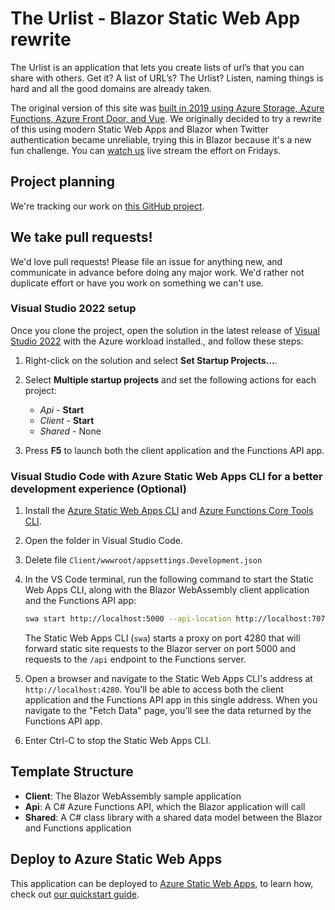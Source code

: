 # The Urlist - Blazor Static Web App rewrite

The Urlist is an application that lets you create lists of url’s that you can share with others. Get it? A list of URL’s? The Urlist? Listen, naming things is hard and all the good domains are already taken.

The original version of this site was [built in 2019 using Azure Storage, Azure Functions, Azure Front Door, and Vue](https://dev.to/azure/the-urlist-an-application-study-in-serverless-and-azure-2jk1). We originally decided to try a rewrite of this using modern Static Web Apps and Blazor when Twitter authentication became unreliable, trying this in Blazor because it's a new fun challenge. You can [watch us](https://aka.ms/burke-learns-blazor) live stream the effort on Fridays.

## Project planning

We're tracking our work on [this GitHub project](https://github.com/orgs/the-urlist/projects/2).

## We take pull requests!

We'd love pull requests! Please file an issue for anything new, and communicate in advance before doing any major work. We'd rather not duplicate effort or have you work on something we can't use.

### Visual Studio 2022 setup

Once you clone the project, open the solution in the latest release of [Visual Studio 2022](https://visualstudio.microsoft.com/vs/) with the Azure workload installed., and follow these steps:

1. Right-click on the solution and select **Set Startup Projects...**.

1. Select **Multiple startup projects** and set the following actions for each project:
    - *Api* - **Start**
    - *Client* - **Start**
    - *Shared* - None

1. Press **F5** to launch both the client application and the Functions API app.

### Visual Studio Code with Azure Static Web Apps CLI for a better development experience (Optional)

1. Install the [Azure Static Web Apps CLI](https://www.npmjs.com/package/@azure/static-web-apps-cli) and [Azure Functions Core Tools CLI](https://www.npmjs.com/package/azure-functions-core-tools).

1. Open the folder in Visual Studio Code.

1. Delete file `Client/wwwroot/appsettings.Development.json`

1. In the VS Code terminal, run the following command to start the Static Web Apps CLI, along with the Blazor WebAssembly client application and the Functions API app:

    ```bash
    swa start http://localhost:5000 --api-location http://localhost:7071
    ```

    The Static Web Apps CLI (`swa`) starts a proxy on port 4280 that will forward static site requests to the Blazor server on port 5000 and requests to the `/api` endpoint to the Functions server. 

1. Open a browser and navigate to the Static Web Apps CLI's address at `http://localhost:4280`. You'll be able to access both the client application and the Functions API app in this single address. When you navigate to the "Fetch Data" page, you'll see the data returned by the Functions API app.

1. Enter Ctrl-C to stop the Static Web Apps CLI.

## Template Structure

- **Client**: The Blazor WebAssembly sample application
- **Api**: A C# Azure Functions API, which the Blazor application will call
- **Shared**: A C# class library with a shared data model between the Blazor and Functions application

## Deploy to Azure Static Web Apps

This application can be deployed to [Azure Static Web Apps](https://docs.microsoft.com/azure/static-web-apps), to learn how, check out [our quickstart guide](https://aka.ms/blazor-swa/quickstart).

